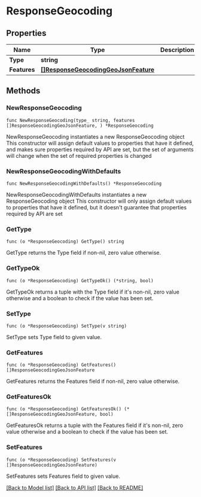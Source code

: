 # ResponseGeocoding

## Properties

Name | Type | Description | Notes
------------ | ------------- | ------------- | -------------
**Type** | **string** |  | 
**Features** | [**[]ResponseGeocodingGeoJsonFeature**](ResponseGeocodingGeoJsonFeature.md) |  | 

## Methods

### NewResponseGeocoding

`func NewResponseGeocoding(type_ string, features []ResponseGeocodingGeoJsonFeature, ) *ResponseGeocoding`

NewResponseGeocoding instantiates a new ResponseGeocoding object
This constructor will assign default values to properties that have it defined,
and makes sure properties required by API are set, but the set of arguments
will change when the set of required properties is changed

### NewResponseGeocodingWithDefaults

`func NewResponseGeocodingWithDefaults() *ResponseGeocoding`

NewResponseGeocodingWithDefaults instantiates a new ResponseGeocoding object
This constructor will only assign default values to properties that have it defined,
but it doesn't guarantee that properties required by API are set

### GetType

`func (o *ResponseGeocoding) GetType() string`

GetType returns the Type field if non-nil, zero value otherwise.

### GetTypeOk

`func (o *ResponseGeocoding) GetTypeOk() (*string, bool)`

GetTypeOk returns a tuple with the Type field if it's non-nil, zero value otherwise
and a boolean to check if the value has been set.

### SetType

`func (o *ResponseGeocoding) SetType(v string)`

SetType sets Type field to given value.


### GetFeatures

`func (o *ResponseGeocoding) GetFeatures() []ResponseGeocodingGeoJsonFeature`

GetFeatures returns the Features field if non-nil, zero value otherwise.

### GetFeaturesOk

`func (o *ResponseGeocoding) GetFeaturesOk() (*[]ResponseGeocodingGeoJsonFeature, bool)`

GetFeaturesOk returns a tuple with the Features field if it's non-nil, zero value otherwise
and a boolean to check if the value has been set.

### SetFeatures

`func (o *ResponseGeocoding) SetFeatures(v []ResponseGeocodingGeoJsonFeature)`

SetFeatures sets Features field to given value.



[[Back to Model list]](../README.md#documentation-for-models) [[Back to API list]](../README.md#documentation-for-api-endpoints) [[Back to README]](../README.md)


